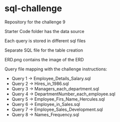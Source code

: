 # sql-challenge
Repository for the challenge 9

Starter Code folder has the data source

Each query is stored in different sql files

Separate SQL file for the table creation

ERD.png contains the image of the ERD

Query file mapping with the challenge instructions:
- Query 1 -> Employee_Details_Salary.sql
- Query 2 -> Hires_in_1986.sql
- Query 3 -> Managers_each_department.sql
- Query 4 -> DepartmentNumber_each_employee.sql
- Query 5 -> Employee_Firs_Name_Hercules.sql
- Query 6 -> Employee_in_Sales.sql
- Query 7 -> Employee_Sales_Development.sql
- Query 8 -> Names_Frequency.sql